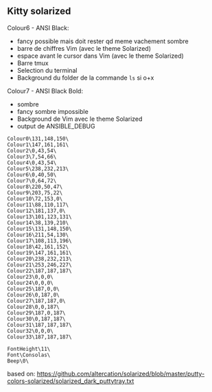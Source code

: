 ## Kitty solarized

Colour6 - ANSI Black:
- fancy possible mais doit rester qd meme vachement sombre
- barre de chiffres Vim (avec le theme Solarized)
- espace avant le cursor dans Vim (avec le theme Solarized)
- Barre tmux
- Selection du terminal
- Background du folder de la commande `ls` si o+x

Colour7 - ANSI Black Bold:
- sombre
- fancy sombre impossible
- Background de Vim avec le theme Solarized
- output de ANSIBLE_DEBUG

```
Colour0\131,148,150\
Colour1\147,161,161\
Colour2\0,43,54\
Colour3\7,54,66\
Colour4\0,43,54\
Colour5\238,232,213\
Colour6\0,40,50\
Colour7\0,64,72\
Colour8\220,50,47\
Colour9\203,75,22\
Colour10\72,153,0\
Colour11\88,110,117\
Colour12\181,137,0\
Colour13\101,123,131\
Colour14\38,139,210\
Colour15\131,148,150\
Colour16\211,54,130\
Colour17\108,113,196\
Colour18\42,161,152\
Colour19\147,161,161\
Colour20\238,232,213\
Colour21\253,246,227\
Colour22\187,187,187\
Colour23\0,0,0\
Colour24\0,0,0\
Colour25\187,0,0\
Colour26\0,187,0\
Colour27\187,187,0\
Colour28\0,0,187\
Colour29\187,0,187\
Colour30\0,187,187\
Colour31\187,187,187\
Colour32\0,0,0\
Colour33\187,187,187\
```

```
FontHeight\11\
Font\Consolas\
Beep\0\
```
based on: https://github.com/altercation/solarized/blob/master/putty-colors-solarized/solarized_dark_puttytray.txt
